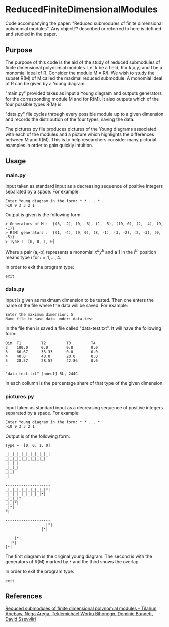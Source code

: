 # ReducedFiniteDimensionalModules

Code accompanying the paper: "Reduced submodules of finite dimensional polynomial modules".
Any object?? described or referred to here is defined and studied in the paper.

## Purpose
The purpose of this code is the aid of the study of reduced submodules of finite dimensional
polynomial modules. Let k be a field, R = k[x,y] and I be a monomial ideal of R. Consider
the module M = R/I. We wish to study the subset R(M) of M called the maximal reduced
submodule. A monomial ideal of R can be given by a Young diagram.

"main.py" provided takes as input a Young diagram and outputs generators for the
corresponding module M and for R(M). It also outputs which of the four possible types R(M)
is.

"data.py" file cycles through every possible module up to a given dimension and records the
distribution of the four types, saving the data.

The pictures.py file produces pictures of the Young diagrams associated with each of the
modules and a picture which highlights the differences between M and R(M). This is to help
researchers consider many pictorial examples in order to gain quickly intuition.

## Usage
### main.py
Input taken as standard input as a decreasing sequence of positive integers separated by a
space. For example:
```
Enter Young diagram in the form: * * ... *
>10 9 3 3 2 1
```
Output is given is the following form:
```
> Generators of M :  {(3, -2), (0, -6), (1, -5), (10, 0), (2, -4), (9, -1)}
> R(M) generators :  {(1, -4), (9, 0), (8, -1), (3, -2), (2, -3), (0, -5)}
> Type :  [0, 0, 1, 0]
```
Where a pair (a,-b) represents a monomial $x^ay^b$ and a 1 in the $i^{th}$ position means
type $i$ for $i = 1,...,4$.

In order to exit the program type:
```
exit
```

### data.py
Input is given as maximum dimension to be tested. Then one enters the name of the file
where the data will be saved. For example:
```
Enter the maximum dimension: 5   
Name file to save data under: data-test
```
In the file then is saved a file called "data-test.txt". It will have the following form:
```
Dim  T1         T2         T3         T4
2    100.0      0.0        0.0        0.0
3    66.67      33.33      0.0        0.0
4    40.0       40.0       20.0       0.0
5    28.57      28.57      42.86      0.0
~                                                                                                                                                             

"data-test.txt" [noeol] 5L, 244C
```
In each collumn is the percentage share of that type of the given dimension.

### pictures.py
Input taken as standard input as a decreasing sequence of positive integers separated by a
space. For example:
```
Enter Young diagram in the form: * * ... *
>10 9 3 3 2 1
```
Output is of the following form:
```
Type =  [0, 0, 1, 0]
--------------------
_|_|_|_|_|_|_|_|_|_|  
_|_|_|_|_|_|_|_|_|  
_|_|_|  
_|_|_|  
_|_|  
_|  

--------------------
_|_|_|_|_|_|_|_|_|*|
_|_|_|_|_|_|_|_|*|
_|_|_|*
_|_|*|
_|*|
*|

--------------------
                  |*|
                |*|

    |*|
  |*|
|*|
```
The first diagram is the original young diagram. The second is with the generators of R(M)
marked by ```*``` and the third shows the overlap.

In order to exit the program type:
```
exit
```

## References
[Reduced submodules of finite dimensional polynomial modules - Tilahun Abebaw, Nega Arega, Teklemichael Worku Bihonegn, Dominic Bunnett, David Ssevviiri]()
